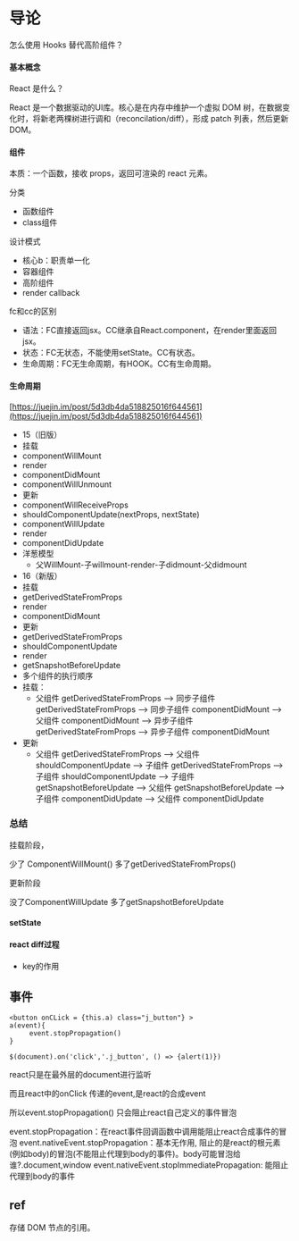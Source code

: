 # 导论

怎么使用 Hooks 替代高阶组件？

#### 基本概念

React 是什么？

React 是一个数据驱动的UI库。核心是在内存中维护一个虚拟 DOM 树，在数据变化时，将新老两棵树进行调和（reconcilation/diff），形成 patch 列表，然后更新 DOM。

#### 组件

本质：一个函数，接收 props，返回可渲染的 react 元素。

分类

* 函数组件
* class组件

设计模式

* 核心b：职责单一化
* 容器组件
* 高阶组件
* render callback

fc和cc的区别

* 语法：FC直接返回jsx。CC继承自React.component，在render里面返回jsx。
* 状态：FC无状态，不能使用setState。CC有状态。
* 生命周期：FC无生命周期，有HOOK。CC有生命周期。

#### 生命周期

[https://juejin.im/post/5d3db4da518825016f644561](https://juejin.im/post/5d3db4da518825016f644561)

* 15（旧版）
* 挂载
* componentWillMount
* render
* componentDidMount
* componentWillUnmount
* 更新
* componentWillReceiveProps
* shouldComponentUpdate\(nextProps, nextState\)
* componentWillUpdate
* render
* componentDidUpdate
* 洋葱模型
  * 父WillMount-子willmount-render-子didmount-父didmount
* 16（新版）
* 挂载
* getDerivedStateFromProps
* render
* componentDidMount
* 更新
* getDerivedStateFromProps
* shouldComponentUpdate
* render
* getSnapshotBeforeUpdate
* 多个组件的执行顺序
* 挂载：
  * 父组件 getDerivedStateFromProps —&gt; 同步子组件 getDerivedStateFromProps —&gt; 同步子组件 componentDidMount —&gt; 父组件 componentDidMount —&gt; 异步子组件 getDerivedStateFromProps —&gt; 异步子组件 componentDidMount
* 更新
  * 父组件 getDerivedStateFromProps —&gt; 父组件 shouldComponentUpdate —&gt; 子组件 getDerivedStateFromProps —&gt; 子组件 shouldComponentUpdate —&gt; 子组件 getSnapshotBeforeUpdate —&gt; 父组件 getSnapshotBeforeUpdate —&gt; 子组件 componentDidUpdate —&gt; 父组件 componentDidUpdate

### 总结

挂载阶段，

少了 ComponentWillMount\(\) 多了getDerivedStateFromProps\(\)

更新阶段

没了ComponentWillUpdate 多了getSnapshotBeforeUpdate

#### setState

#### react diff过程

* key的作用

## 事件

```text
<button onCLick = {this.a) class="j_button"} >
a(event){
     event.stopPropagation()
}

$(document).on('click','.j_button', () => {alert(1)})
```

react只是在最外层的document进行监听

而且react中的onClick 传递的event,是react的合成event

所以event.stopPropagation\(\) 只会阻止react自己定义的事件冒泡

event.stopPropagation：在react事件回调函数中调用能阻止react合成事件的冒泡 event.nativeEvent.stopPropagation：基本无作用, 阻止的是react的根元素\(例如body\)的冒泡\(不能阻止代理到body的事件\)。body可能冒泡给谁?.document,window event.nativeEvent.stopImmediatePropagation: 能阻止代理到body的事件

## ref

存储 DOM 节点的引用。

